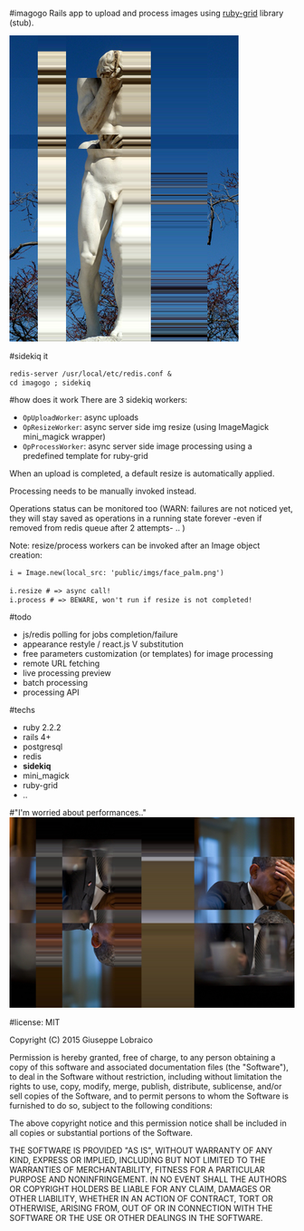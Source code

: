 #imagogo
Rails app to upload and process images using [ruby-grid](http://github.com/your/ruby-grid) library (stub).

![image](fun/statue_palm.png)



#sidekiq it

	redis-server /usr/local/etc/redis.conf &
	cd imagogo ; sidekiq
	
		
#how does it work
There are 3 sidekiq workers:

* ```OpUploadWorker```: async uploads
* ```OpResizeWorker```: async server side img resize (using ImageMagick mini_magick wrapper)
* ```OpProcessWorker```: async server side image processing using a predefined template for ruby-grid

When an upload is completed, a default resize is automatically applied.

Processing needs to be manually invoked instead.

Operations status can be monitored too (WARN: failures are not noticed yet, they will stay saved as operations in a running state forever -even if removed from redis queue after 2 attempts- .. )

Note: resize/process workers can be invoked after an Image object creation:

	i = Image.new(local_src: 'public/imgs/face_palm.png')
	
	i.resize # => async call!
	i.process # => BEWARE, won't run if resize is not completed!

#todo
* js/redis polling for jobs completion/failure
* appearance restyle / react.js V substitution
* free parameters customization (or templates) for image processing
* remote URL fetching
* live processing preview
* batch processing
* processing API

#techs
* ruby 2.2.2
* rails 4+
* postgresql
* redis
* **sidekiq**
* mini_magick
* ruby-grid
* ..

#"I'm worried about performances.."
![image](fun/face_palm.png)

#license: MIT

Copyright (C) 2015 Giuseppe Lobraico

Permission is hereby granted, free of charge, to any person obtaining a copy of this software and associated documentation files (the "Software"), to deal in the Software without restriction, including without limitation the rights to use, copy, modify, merge, publish, distribute, sublicense, and/or sell copies of the Software, and to permit persons to whom the Software is furnished to do so, subject to the following conditions:

The above copyright notice and this permission notice shall be included in all copies or substantial portions of the Software.

THE SOFTWARE IS PROVIDED "AS IS", WITHOUT WARRANTY OF ANY KIND, EXPRESS OR IMPLIED, INCLUDING BUT NOT LIMITED TO THE WARRANTIES OF MERCHANTABILITY, FITNESS FOR A PARTICULAR PURPOSE AND NONINFRINGEMENT. IN NO EVENT SHALL THE AUTHORS OR COPYRIGHT HOLDERS BE LIABLE FOR ANY CLAIM, DAMAGES OR OTHER LIABILITY, WHETHER IN AN ACTION OF CONTRACT, TORT OR OTHERWISE, ARISING FROM, OUT OF OR IN CONNECTION WITH THE SOFTWARE OR THE USE OR OTHER DEALINGS IN THE SOFTWARE.
